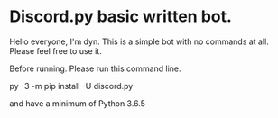 # Discord.py basic written bot.
Hello everyone, I'm dyn. This is a simple bot with no commands at all. Please feel free to use it.

Before running. Please run this command line.

py -3 -m pip install -U discord.py

and have a minimum of Python 3.6.5
